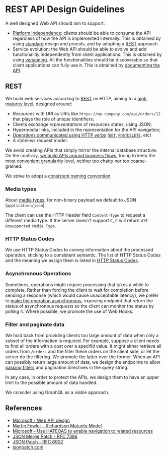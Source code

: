 REST API Design Guidelines
==========================

A well designed Web API should aim to support:

* [Platform independence](platform-independence.md): clients should be able to consume the API regardless of how the API is implemented internally. This is obtained by using [standard](standards.md) design and procols, and by adopting a [REST](rest.md) approach.
* Service evolution: the Web API should be able to evolve and add functionalitiy independently from client applications. This is obtained by using [versioning](versioning.md). All the functionalities should be discoverable so that client applications can fully use it. This is obtained by [documenting the API](documenting.md).


## REST
We build web services according to [REST](rest.md) on HTTP, aiming to a [high maturity level](rest.md#maturity-model),  designed around:

* *Resources* with URI as URIs like `https://my-company.com/api/orders/12` that plays the role of unique identifiers;
* Clients exchange *representations* of resources states, using JSON;
* Hypermedia links, included in the representation for the API navigation;
* [Operations communicated using HTTP *verbs*](http-verbs.md) ([`GET`](http-verbs.md#get), [`POST`](http-verbs.md#post)[`DELETE`](http-verbs.md#delete), etc)
* A stateless request model.

We avoid creating APIs that simply mirror the internal database structure. On the contrary, [we build APIs around business flows](rest.md#organize-the-API-around-resources), trying to keep the [most convenient granularity level](granularity-level.md), neither too chatty nor too coarse-grained.

We strive to adopt a [consistent naming convention](rest.md#naming-conventions).

### Media types
About [media types](media-types.md), for non-binary payload we default to JSON (`application/json`).

The client can use the HTTP Header field `Content-Type` to request a different media type. If the server doesn't support it, it will return `415 Unsupported Media Type`.

### HTTP Status Codes
We use HTTP Status Codes to convey information about the processed operation, sticking to a consistent semantic. The list of HTTP Status Codes and the meaning we assign them is listed in [HTTP Status Codes](http-status-codes.md).

### Asynchronous Operations
Sometimes, operations might require processing that takes a while to complete. Rather than forcing the client to wait for completion before sending a response (which would cause unacceptable latency), we prefer to [make the operation asynchronous](asynchronous-operations.md), exposing endpoint that return the status of asynchronous requests so the client can monitor the status by polling it. Where possible, we promote the use of Web Hooks.

### Filter and paginate data
We hold back from providing clients too large amount of data when only a subset of the information is required. For example, suppose a client needs to find all orders with a cost over a specifid value. It might either retrieve all orders from `/orders` and the filter these orders on the client side, or let the server do the filtering. We promote the latter over the former. When an API can possibly return large amount of data, we design the endpoints to allow [passing filters](filters.md) and pagination directives in the query string. 

In any case, in order to protect the APIs, we design them to have an upper limit to the possible amount of data handled.

We consider using GraphQL as a viable approach.

## References
* [Microsoft - Web API design](https://docs.microsoft.com/en-us/azure/architecture/best-practices/api-design)
* [Martin Fowler - Richardson Maturity Model](https://martinfowler.com/articles/richardsonMaturityModel.html)
* [Microsoft - Use HATEOAS to enable navigation to related resources](https://docs.microsoft.com/en-us/azure/architecture/best-practices/api-design#use-hateoas-to-enable-navigation-to-related-resources)
* [JSON Merge Patch - RFC 7396](https://tools.ietf.org/html/rfc7396)
* [JSON Patch - RFC 6902](https://tools.ietf.org/html/rfc6902)
* [jsonpatch.com](http://jsonpatch.com/)
